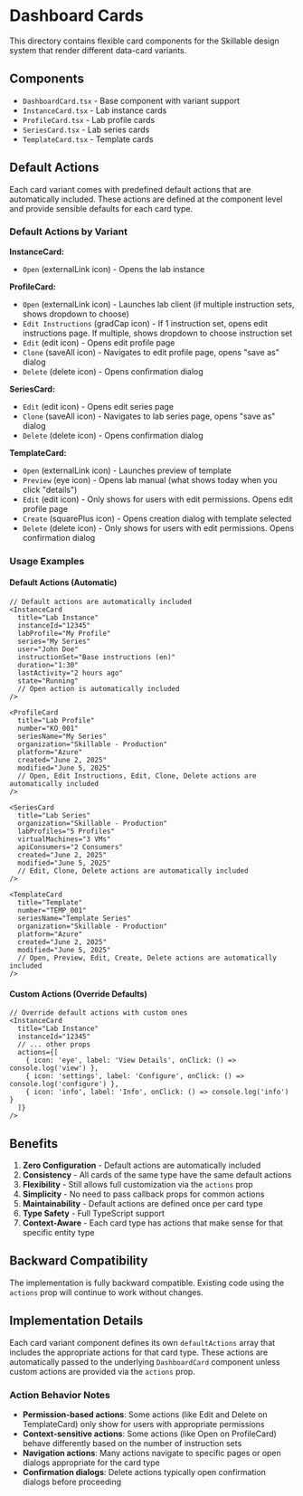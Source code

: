 # Dashboard Cards

This directory contains flexible card components for the Skillable design system that render different data-card variants.

## Components

- `DashboardCard.tsx` - Base component with variant support
- `InstanceCard.tsx` - Lab instance cards
- `ProfileCard.tsx` - Lab profile cards  
- `SeriesCard.tsx` - Lab series cards
- `TemplateCard.tsx` - Template cards

## Default Actions

Each card variant comes with predefined default actions that are automatically included. These actions are defined at the component level and provide sensible defaults for each card type.

### Default Actions by Variant

**InstanceCard:**
- `Open` (externalLink icon) - Opens the lab instance

**ProfileCard:**
- `Open` (externalLink icon) - Launches lab client (if multiple instruction sets, shows dropdown to choose)
- `Edit Instructions` (gradCap icon) - If 1 instruction set, opens edit instructions page. If multiple, shows dropdown to choose instruction set
- `Edit` (edit icon) - Opens edit profile page
- `Clone` (saveAll icon) - Navigates to edit profile page, opens "save as" dialog
- `Delete` (delete icon) - Opens confirmation dialog

**SeriesCard:**
- `Edit` (edit icon) - Opens edit series page
- `Clone` (saveAll icon) - Navigates to lab series page, opens "save as" dialog
- `Delete` (delete icon) - Opens confirmation dialog

**TemplateCard:**
- `Open` (externalLink icon) - Launches preview of template
- `Preview` (eye icon) - Opens lab manual (what shows today when you click "details")
- `Edit` (edit icon) - Only shows for users with edit permissions. Opens edit profile page
- `Create` (squarePlus icon) - Opens creation dialog with template selected
- `Delete` (delete icon) - Only shows for users with edit permissions. Opens confirmation dialog

### Usage Examples

#### Default Actions (Automatic)
```tsx
// Default actions are automatically included
<InstanceCard
  title="Lab Instance"
  instanceId="12345"
  labProfile="My Profile"
  series="My Series"
  user="John Doe"
  instructionSet="Base instructions (en)"
  duration="1:30"
  lastActivity="2 hours ago"
  state="Running"
  // Open action is automatically included
/>

<ProfileCard
  title="Lab Profile"
  number="KO_001"
  seriesName="My Series"
  organization="Skillable - Production"
  platform="Azure"
  created="June 2, 2025"
  modified="June 5, 2025"
  // Open, Edit Instructions, Edit, Clone, Delete actions are automatically included
/>

<SeriesCard
  title="Lab Series"
  organization="Skillable - Production"
  labProfiles="5 Profiles"
  virtualMachines="3 VMs"
  apiConsumers="2 Consumers"
  created="June 2, 2025"
  modified="June 5, 2025"
  // Edit, Clone, Delete actions are automatically included
/>

<TemplateCard
  title="Template"
  number="TEMP_001"
  seriesName="Template Series"
  organization="Skillable - Production"
  platform="Azure"
  created="June 2, 2025"
  modified="June 5, 2025"
  // Open, Preview, Edit, Create, Delete actions are automatically included
/>
```

#### Custom Actions (Override Defaults)
```tsx
// Override default actions with custom ones
<InstanceCard
  title="Lab Instance"
  instanceId="12345"
  // ... other props
  actions={[
    { icon: 'eye', label: 'View Details', onClick: () => console.log('view') },
    { icon: 'settings', label: 'Configure', onClick: () => console.log('configure') },
    { icon: 'info', label: 'Info', onClick: () => console.log('info') }
  ]}
/>
```

## Benefits

1. **Zero Configuration** - Default actions are automatically included
2. **Consistency** - All cards of the same type have the same default actions
3. **Flexibility** - Still allows full customization via the `actions` prop
4. **Simplicity** - No need to pass callback props for common actions
5. **Maintainability** - Default actions are defined once per card type
6. **Type Safety** - Full TypeScript support
7. **Context-Aware** - Each card type has actions that make sense for that specific entity type

## Backward Compatibility

The implementation is fully backward compatible. Existing code using the `actions` prop will continue to work without changes.

## Implementation Details

Each card variant component defines its own `defaultActions` array that includes the appropriate actions for that card type. These actions are automatically passed to the underlying `DashboardCard` component unless custom actions are provided via the `actions` prop.

### Action Behavior Notes

- **Permission-based actions**: Some actions (like Edit and Delete on TemplateCard) only show for users with appropriate permissions
- **Context-sensitive actions**: Some actions (like Open on ProfileCard) behave differently based on the number of instruction sets
- **Navigation actions**: Many actions navigate to specific pages or open dialogs appropriate for the card type
- **Confirmation dialogs**: Delete actions typically open confirmation dialogs before proceeding 